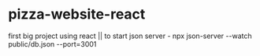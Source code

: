 # pizza-website-react
first big project using react ||
to start json server - npx json-server --watch public/db.json --port=3001
